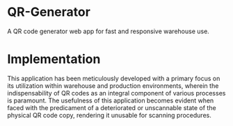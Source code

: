 # QR-Generator

A QR code generator web app for fast and responsive warehouse use.

# Implementation

This application has been meticulously developed with a primary focus on its utilization within warehouse and production environments, wherein the indispensability of QR codes as an integral component of various processes is paramount. The usefulness of this application becomes evident when faced with the predicament of a deteriorated or unscannable state of the physical QR code copy, rendering it unusable for scanning procedures.
